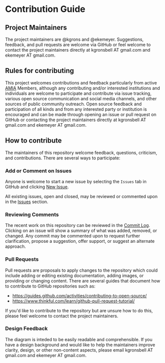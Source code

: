 # Contribution Guide

## Project Maintainers

The project maintainers are @kgrons and @ekemeyer. Suggestions, feedback, and pull requests are welcome via GitHub or feel welcome to contact the project maintainers directly at kgronsbell AT gmail.com and ekemeyer AT gmail.com.

## Rules for contributing

This project welcomes contributions and feedback particularly from active [AMIA](https://amianet.org) Members, although any contributing and/or interested institutions and individuals are welcome to participate and contribute via issue tracking, various open source communication and social media channels, and other sources of public community outreach. Open source feedback and participation of all kinds and from any interested party or institution is encouraged and can be made through opening an issue or pull request on GitHub or contacting the project maintainers directly at kgronsbell AT gmail.com and ekemeyer AT gmail.com.

## How to contribute

The maintainers of this repository welcome feedback, questions, criticism, and contributions. There are several ways to participate:

### Add or Comment on Issues

Anyone is welcome to start a new issue by selecting the `Issues` tab in GitHub and clicking [New Issue](https://github.com/amiaopensource/amia-org/issues/new).

All existing issues, open and closed, may be reviewed or commented upon in the [Issues](https://github.com/amiaopensource/amia-org/issues?utf8=%E2%9C%93&q=is%3Aissue) section.

### Reviewing Comments

The recent work on this repository can be reviewed in the [Commit Log](https://github.com/amiaopensource/amia-org/commits/master). Clicking on an issue will show a summary of what was added, removed, or changed. Any commit may be commented upon to request further clarification, propose a suggestion, offer support, or suggest an alternate approach.

### Pull Requests

Pull requests are proposals to apply changes to the repository which could include adding or editing existing documentation, adding images, or providing or changing content. There are several guides that document how to contribute to GitHub repositories such as:

- https://guides.github.com/activities/contributing-to-open-source/
- https://www.thinkful.com/learn/github-pull-request-tutorial/

If you'd like to contribute to the repository but are unsure how to do this, please feel welcome to contact the project maintainers.

### Design Feedback

The diagram is inteded to be easily readable and comprehensible. If you have a design background and would like to help the maintainers improve clarity, design, or other non-content aspects, please email kgronsbell AT gmail.com and ekemeyer AT gmail.com. 
